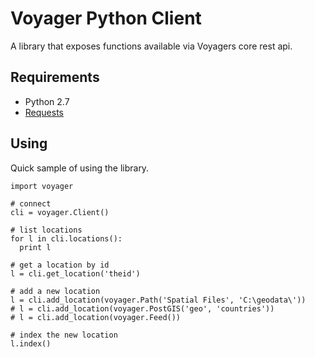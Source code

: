 # Voyager Python Client

A library that exposes functions available via Voyagers core rest api.

## Requirements

* Python 2.7
* [Requests](http://docs.python-requests.org/)

## Using

Quick sample of using the library.

    import voyager

    # connect
    cli = voyager.Client()

    # list locations
    for l in cli.locations():
      print l

    # get a location by id
    l = cli.get_location('theid')

    # add a new location
    l = cli.add_location(voyager.Path('Spatial Files', 'C:\geodata\'))
    # l = cli.add_location(voyager.PostGIS('geo', 'countries'))
    # l = cli.add_location(voyager.Feed())

    # index the new location
    l.index()

